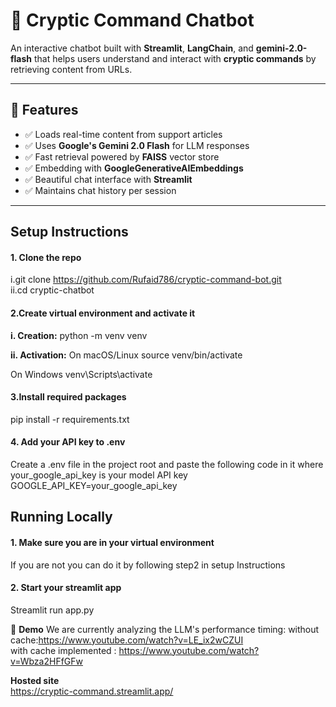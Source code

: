 # 💬 Cryptic Command Chatbot

An interactive chatbot built with **Streamlit**, **LangChain**, and **gemini-2.0-flash** that helps users understand and interact with **cryptic commands** by retrieving content from URLs.

---

## 🚀 Features

- ✅ Loads real-time content from support articles
- ✅ Uses **Google's Gemini 2.0 Flash** for LLM responses
- ✅ Fast retrieval powered by **FAISS** vector store
- ✅ Embedding with **GoogleGenerativeAIEmbeddings**
- ✅ Beautiful chat interface with **Streamlit**
- ✅ Maintains chat history per session

---

## Setup Instructions

####  1. Clone the repo
i.git clone https://github.com/Rufaid786/cryptic-command-bot.git <br>
ii.cd cryptic-chatbot

####  2.Create virtual environment and activate it

**i. Creation:**
python -m venv venv

**ii. Activation:**
On macOS/Linux
source venv/bin/activate

On Windows
venv\Scripts\activate 

####  3.Install required packages
pip install -r requirements.txt

####  4. Add your API key to .env
Create a .env file in the project root and paste the following code in it where your_google_api_key is your model API key  <br>
GOOGLE_API_KEY=your_google_api_key



## Running Locally

####  1. Make sure you are in your virtual environment
If you are not you can do it by following step2 in setup Instructions

####  2. Start your streamlit app
Streamlit run app.py


🎥 **Demo**
We are currently analyzing the LLM's performance timing:
without cache:https://www.youtube.com/watch?v=LE_ix2wCZUI <br>
with cache implemented : https://www.youtube.com/watch?v=Wbza2HFfGFw


**Hosted site**  <br>
https://cryptic-command.streamlit.app/
